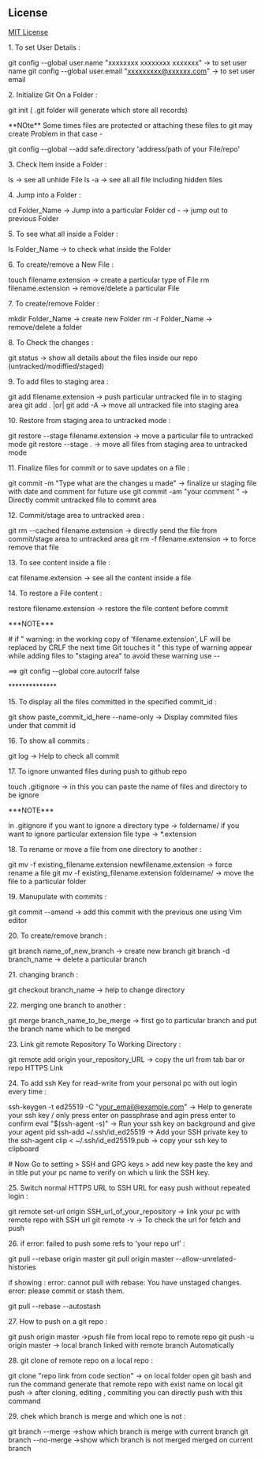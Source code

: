 ## License
[MIT License](LICENSE)

1\. To set User Details :

git config \--global user.name \"xxxxxxxx xxxxxxxx xxxxxxx\" -\> to set
user name git config \--global user.email \"xxxxxxxxx@xxxxxx.com\" -\>
to set user email

2\. Initialize Git On a Folder :

git init ( .git folder will generate which store all records)

\*\*NOte\*\* Some times files are protected or attaching these files to
git may create Problem in that case -

git config \--global \--add safe.directory \'address/path of your
File/repo\'

3\. Check Item inside a Folder :

ls -\> see all unhide File ls -a -\> see all all file including hidden
files

4\. Jump into a Folder :

cd Folder_Name -\> Jump into a particular Folder cd - -\> jump out to
previous Folder

5\. To see what all inside a Folder :

ls Folder_Name -\> to check what inside the Folder

6\. To create/remove a New File :

touch filename.extension -\> create a particular type of File rm
filename.extension -\> remove/delete a particular File

7\. To create/remove Folder :

mkdir Folder_Name -\> create new Folder rm -r Folder_Name -\>
remove/delete a folder

8\. To Check the changes :

git status -\> show all details about the files inside our repo
(untracked/modiffied/staged)

9\. To add files to staging area :

git add filename.extension -\> push particular untracked file in to
staging area git add . \|or\| git add -A -\> move all untracked file
into staging area

10\. Restore from staging area to untracked mode :

git restore \--stage filename.extension -\> move a particular file to
untracked mode git restore \--stage . -\> move all files from staging
area to untracked mode

11\. Finalize files for commit or to save updates on a file :

git commit -m \"Type what are the changes u made\" -\> finalize ur
staging file with date and comment for future use git commit -am \"your
comment \" -\> Directly commit untracked file to commit area

12\. Commit/stage area to untracked area :

git rm \--cached filename.extension -\> directly send the file from
commit/stage area to untracked area git rm -f filename.extension -\> to
force remove that file

13\. To see content inside a file :

cat filename.extension -\> see all the content inside a file

14\. To restore a File content :

restore filename.extension -\> restore the file content before commit

\*\*\*NOTE\*\*\*

\# if \" warning: in the working copy of \'filename.extension\', LF will
be replaced by CRLF the next time Git touches it \" this type of warning
appear while adding files to \"staging area\" to avoid these warning use
\--

==\> git config \--global core.autocrlf false

\*\*\*\*\*\*\*\*\*\*\*\*\*\*

15\. To display all the files committed in the specified commit_id :

git show paste_commit_id_here \--name-only -\> Display commited files
under that commit id

16\. To show all commits :

git log -\> Help to check all commit

17\. To ignore unwanted files during push to github repo

touch .gitignore -\> in this you can paste the name of files and
directory to be ignore

\*\*\*NOTE\*\*\*

in .gitignore if you want to ignore a directory type -\> foldername/ if
you want to ignore particular extension file type -\> \*.extension

18\. To rename or move a file from one directory to another :

git mv -f existing_filename.extension newfilename.extension -\> force
rename a file git mv -f existing_filename.extension foldername/ -\> move
the file to a particular folder

19\. Manupulate with commits :

git commit \--amend -\> add this commit with the previous one using Vim
editor

20\. To create/remove branch :

git branch name_of_new_branch -\> create new branch git branch -d
branch_name -\> delete a particular branch

21\. changing branch :

git checkout branch_name -\> help to change directory

22\. merging one branch to another :

git merge branch_name_to_be_merge -\> first go to particular branch and
put the branch name which to be merged

23\. Link git remote Repository To Working Directory :

git remote add origin your_repository_URL -\> copy the url from tab bar
or repo HTTPS Link

24\. To add ssh Key for read-write from your personal pc with out login
every time :

ssh-keygen -t ed25519 -C \"your_email@example.com\" -\> Help to generate
your ssh key / only press enter on passphrase and agin press enter to
confirm eval \"\$(ssh-agent -s)\" -\> Run your ssh key on background and
give your agent pid ssh-add \~/.ssh/id_ed25519 -\> Add your SSH private
key to the ssh-agent clip \< \~/.ssh/id_ed25519.pub -\> copy your ssh
key to clipboard

\# Now Go to setting \> SSH and GPG keys \> add new key paste the key
and in title put your pc name to verify on which u link the SSH key.

25\. Switch normal HTTPS URL to SSH URL for easy push without repeated
login :

git remote set-url origin SSH_url_of_your_repository -\> link your pc
with remote repo with SSH url git remote -v -\> To check the url for
fetch and push

26\. if error: failed to push some refs to \'your repo url\' :

git pull \--rebase origin master git pull origin master
\--allow-unrelated-histories

if showing : error: cannot pull with rebase: You have unstaged changes.
error: please commit or stash them.

git pull \--rebase \--autostash

27\. How to push on a git repo :

git push origin master -\>push file from local repo to remote repo git
push -u origin master -\> local branch linked with remote branch
Automatically

28\. git clone of remote repo on a local repo :

git clone \"repo link from code section\" -\> on local folder open git
bash and run the command generate that remote repo with exist name on
local git push -\> after cloning, editing , commiting you can directly
push with this command

29\. chek which branch is merge and which one is not :

git branch \--merge -\>show which branch is merge with current branch
git branch \--no-merge -\>show which branch is not merged merged on
current branch
